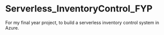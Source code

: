 # Serverless_InventoryControl_FYP
For my final year project, to build a serverless inventory control system in Azure.
